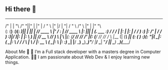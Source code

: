 ## Hi there 👋

<!--
**0xrektdev/0xrektdev** is a ✨ _special_ ✨ repository because its `README.md` (this file) appears on your GitHub profile. -->

  __    __    _______  ___      ___        ______        __   __  ___     ______     _______   ___       ________   
 /" |  | "\  /"     "||"  |    |"  |      /    " \      |"  |/  \|  "|   /    " \   /"      \ |"  |     |"      "\  
(:  (__)  :)(: ______)||  |    ||  |     // ____  \     |'  /    \:  |  // ____  \ |:        |||  |     (.  ___  :) 
 \/      \/  \/    |  |:  |    |:  |    /  /    ) :)    |: /'        | /  /    ) :)|_____/   )|:  |     |: \   ) || 
 //  __  \\  // ___)_  \  |___  \  |___(: (____/ //      \//  /\'    |(: (____/ //  //      /  \  |___  (| (___\ || 
(:  (  )  :)(:      "|( \_|:  \( \_|:  \\        /       /   /  \\   | \        /  |:  __   \ ( \_|:  \ |:       :) 
 \__|  |__/  \_______) \_______)\_______)\"_____/       |___/    \___|  \"_____/   |__|  \___) \_______)(________/  
                                                                                                                    

About Me 🚀
🌱 I’m a Full stack developer with a masters degree in Computer Application.
👨‍💻 I am passionate about Web Dev & I enjoy learning new things. 

